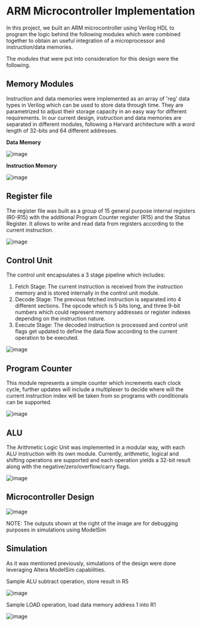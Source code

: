 # ARM Microcontroller Implementation
In this project, we built an ARM microcontroller using Verilog HDL to program the logic behind the following modules which were combined together to obtain an useful integration of a microprocessor and instruction/data memories. 

The modules that were put into consideration for this design were the following. 
## Memory Modules 
Instruction and data memories were implemented as an array of 'reg' data types in Verilog which can be used to store data through time. They are parametrized to  adjust their storage capacity in an easy way for different requirements. In our current design, instruction and data memories are separated in different modules, following a Harvard architecture with a word length of 32-bits and 64 different addresses. 

**Data Memory**


![image](Report/ReadmeImages/Datamem.JPG)


**Instruction Memory**

![image](Report/ReadmeImages/InstructMem.JPG)


## Register file 
The register file was built as a group of 15 general purpose internal registers (R0-R15) with the additional Program Counter register (R15) and the Status Register. It allows to write and read data from registers according to the current instruction. 

![image](Report/ReadmeImages/RegisterFile.JPG)

## Control Unit
The control unit encapsulates a 3 stage pipeline which includes:
1) Fetch Stage: The current instruction is received from the instruction memory and is stored internally in the control unit module. 
2) Decode Stage: The previous fetched instruction is separated into 4 different sections. The opcode which is 5 bits long, and three 9-bit numbers which could represent memory addresses or register indexes depending on the instruction nature. 
3) Execute Stage: The decoded instruction is processed and control unit flags get updated to define the data flow according to the current operation to be executed. 

![image](Report/ReadmeImages/ControlUnit.JPG)

## Program Counter
This module represents a simple counter which increments each clock cycle, further updates will include a multiplexer to decide where will the current instruction index will be taken from so programs with conditionals can be supported. 

![image](Report/ReadmeImages/PC.JPG)

## ALU
The Arithmetic Logic Unit was implemented in a modular way, with each ALU instruction with its own module. Currently, arithmetic, logical and shifting operations are supported and each operation yields a 32-bit result along with the negative/zero/overflow/carry flags. 

![image](Report/ReadmeImages/ALU.JPG)

## Microcontroller Design 

![image](Report/ReadmeImages/Complete.JPG)

NOTE: The outputs shown at the right of the image are for debugging purposes in simulations using ModelSim

## Simulation 

As it was mentioned previously, simulations of the design were done leveraging Altera ModelSim capabilities.

Sample ALU subtract operation, store result in R5

![image](Report/ReadmeImages/Subtract.JPG)

Sample LOAD operation, load data memory address 1 into R1 

![image](Report/ReadmeImages/LOAD.JPG)
